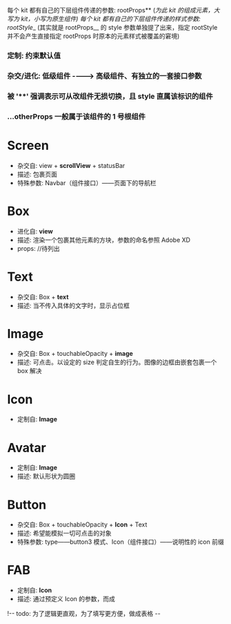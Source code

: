 每个 kit 都有自己的下层组件传递的参数: rootProps** (*为此 kit 的组成元素，大写为 kit，小写为原生组件)
每个 kit 都有自己的下层组件传递的样式参数: rootStyle*_ (其实就是 rootProps\__ 的 style 参数单独提了出来，指定 rootStyle 并不会产生直接指定 rootProps 时原本的元素样式被覆盖的窘境)

### 定制: 约束默认值

### 杂交/进化: 低级组件 ----> 高级组件、有独立的一套接口参数

### 被 '\*\*' 强调表示可从改组件无损切换，且 style 直属该标识的组件

### ...otherProps 一般属于该组件的 1 号根组件

# Screen

- 杂交自: view + **scrollView** + statusBar
- 描述: 包裹页面
- 特殊参数: Navbar（组件接口）——页面下的导航栏

# Box

- 进化自: **view**
- 描述: 渲染一个包裹其他元素的方块，参数的命名参照 Adobe XD
- props: //待列出

# Text

- 杂交自: Box + **text**
- 描述: 当不传入具体的文字时，显示占位框

# Image

- 杂交自: Box + touchableOpacity + **image**
- 描述: 可点击。以设定的 size 判定自生的行为。图像的边框由嵌套包裹一个 box 解决

# Icon

- 定制自: **Image**

# Avatar

- 定制自: **Image**
- 描述: 默认形状为圆圈

# Button

- 杂交自: Box + touchableOpacity + **Icon** + Text
- 描述: 希望能模拟一切可点击的对象
- 特殊参数: type——button3 模式、Icon（组件接口）——说明性的 icon 前缀

# FAB

- 定制自: **Icon**
- 描述: 通过预定义 Icon 的参数，而成

!-- todo: 为了逻辑更直观，为了填写更方便，做成表格 --
